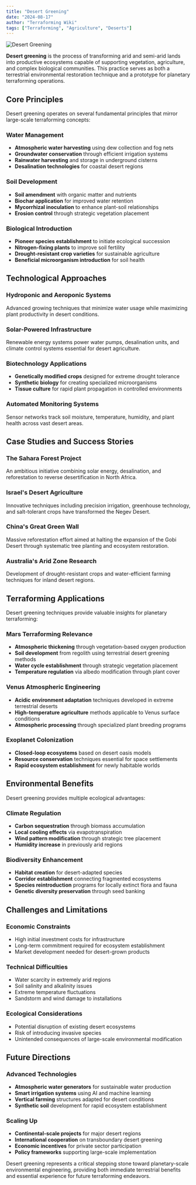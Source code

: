 ```yaml
---
title: "Desert Greening"
date: "2024-08-17"
author: "Terraforming Wiki"
tags: ["Terraforming", "Agriculture", "Deserts"]
---
```


![Desert Greening](https://upload.wikimedia.org/wikipedia/commons/thumb/d/da/Greening_in_the_Sahara_Desert_%28MODIS_2024-09-12%29.jpg/1600px-Greening_in_the_Sahara_Desert_%28MODIS_2024-09-12%29.jpg?20240912050600)

**Desert greening** is the process of transforming arid and semi-arid lands into productive ecosystems capable of supporting vegetation, agriculture, and complex biological communities. This practice serves as both a terrestrial environmental restoration technique and a prototype for planetary terraforming operations.

## Core Principles

Desert greening operates on several fundamental principles that mirror large-scale terraforming concepts:

### Water Management
- **Atmospheric water harvesting** using dew collection and fog nets
- **Groundwater conservation** through efficient irrigation systems
- **Rainwater harvesting** and storage in underground cisterns
- **Desalination technologies** for coastal desert regions

### Soil Development
- **Soil amendment** with organic matter and nutrients
- **Biochar application** for improved water retention
- **Mycorrhizal inoculation** to enhance plant-soil relationships
- **Erosion control** through strategic vegetation placement

### Biological Introduction
- **Pioneer species establishment** to initiate ecological succession
- **Nitrogen-fixing plants** to improve soil fertility
- **Drought-resistant crop varieties** for sustainable agriculture
- **Beneficial microorganism introduction** for soil health

## Technological Approaches

### Hydroponic and Aeroponic Systems
Advanced growing techniques that minimize water usage while maximizing plant productivity in desert conditions.

### Solar-Powered Infrastructure
Renewable energy systems power water pumps, desalination units, and climate control systems essential for desert agriculture.

### Biotechnology Applications
- **Genetically modified crops** designed for extreme drought tolerance
- **Synthetic biology** for creating specialized microorganisms
- **Tissue culture** for rapid plant propagation in controlled environments

### Automated Monitoring Systems
Sensor networks track soil moisture, temperature, humidity, and plant health across vast desert areas.

## Case Studies and Success Stories

### The Sahara Forest Project
An ambitious initiative combining solar energy, desalination, and reforestation to reverse desertification in North Africa.

### Israel's Desert Agriculture
Innovative techniques including precision irrigation, greenhouse technology, and salt-tolerant crops have transformed the Negev Desert.

### China's Great Green Wall
Massive reforestation effort aimed at halting the expansion of the Gobi Desert through systematic tree planting and ecosystem restoration.

### Australia's Arid Zone Research
Development of drought-resistant crops and water-efficient farming techniques for inland desert regions.

## Terraforming Applications

Desert greening techniques provide valuable insights for planetary terraforming:

### Mars Terraforming Relevance
- **Atmospheric thickening** through vegetation-based oxygen production
- **Soil development** from regolith using terrestrial desert greening methods
- **Water cycle establishment** through strategic vegetation placement
- **Temperature regulation** via albedo modification through plant cover

### Venus Atmospheric Engineering
- **Acidic environment adaptation** techniques developed in extreme terrestrial deserts
- **High-temperature agriculture** methods applicable to Venus surface conditions
- **Atmospheric processing** through specialized plant breeding programs

### Exoplanet Colonization
- **Closed-loop ecosystems** based on desert oasis models
- **Resource conservation** techniques essential for space settlements
- **Rapid ecosystem establishment** for newly habitable worlds

## Environmental Benefits

Desert greening provides multiple ecological advantages:

### Climate Regulation
- **Carbon sequestration** through biomass accumulation
- **Local cooling effects** via evapotranspiration
- **Wind pattern modification** through strategic tree placement
- **Humidity increase** in previously arid regions

### Biodiversity Enhancement
- **Habitat creation** for desert-adapted species
- **Corridor establishment** connecting fragmented ecosystems
- **Species reintroduction** programs for locally extinct flora and fauna
- **Genetic diversity preservation** through seed banking

## Challenges and Limitations

### Economic Constraints
- High initial investment costs for infrastructure
- Long-term commitment required for ecosystem establishment
- Market development needed for desert-grown products

### Technical Difficulties
- Water scarcity in extremely arid regions
- Soil salinity and alkalinity issues
- Extreme temperature fluctuations
- Sandstorm and wind damage to installations

### Ecological Considerations
- Potential disruption of existing desert ecosystems
- Risk of introducing invasive species
- Unintended consequences of large-scale environmental modification

## Future Directions

### Advanced Technologies
- **Atmospheric water generators** for sustainable water production
- **Smart irrigation systems** using AI and machine learning
- **Vertical farming** structures adapted for desert conditions
- **Synthetic soil** development for rapid ecosystem establishment

### Scaling Up
- **Continental-scale projects** for major desert regions
- **International cooperation** on transboundary desert greening
- **Economic incentives** for private sector participation
- **Policy frameworks** supporting large-scale implementation

Desert greening represents a critical stepping stone toward planetary-scale environmental engineering, providing both immediate terrestrial benefits and essential experience for future terraforming endeavors.